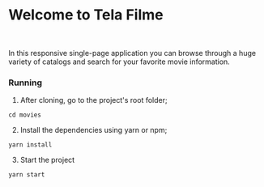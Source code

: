 <h1>Welcome to Tela Filme</h1>

<br>


<p>In this responsive single-page application you can browse through a huge variety of catalogs and search for your favorite movie information.</p>



### Running 

1. After cloning, go to the project's root folder;

```
cd movies
```

2. Install the dependencies using yarn or npm;

```
yarn install
```

3. Start the project

```
yarn start
```


